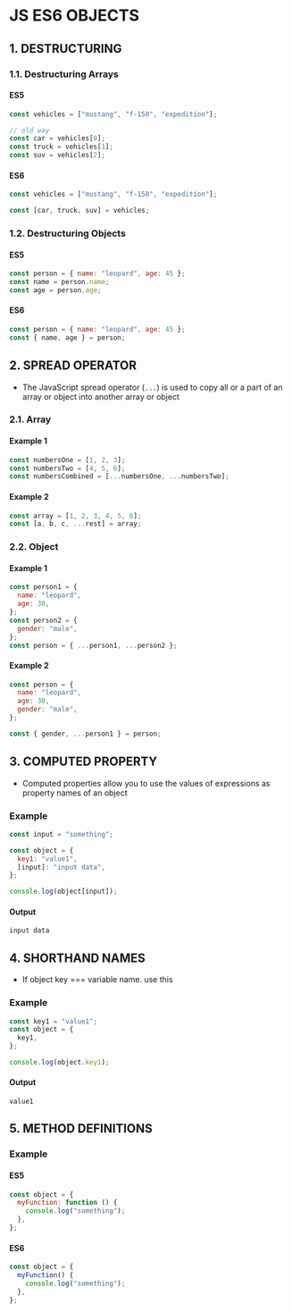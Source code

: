 # JS ES6 OBJECTS

## 1. DESTRUCTURING

### 1.1. Destructuring Arrays

#### ES5

```js
const vehicles = ["mustang", "f-150", "expedition"];

// old way
const car = vehicles[0];
const truck = vehicles[1];
const suv = vehicles[2];
```

#### ES6

```js
const vehicles = ["mustang", "f-150", "expedition"];

const [car, truck, suv] = vehicles;
```

### 1.2. Destructuring Objects

#### ES5

```js
const person = { name: "leopard", age: 45 };
const name = person.name;
const age = person.age;
```

#### ES6

```js
const person = { name: "leopard", age: 45 };
const { name, age } = person;
```

## 2. SPREAD OPERATOR

- The JavaScript spread operator (`...`) is used to copy all or a part of an array or object into another array or object

### 2.1. Array

#### Example 1

```js
const numbersOne = [1, 2, 3];
const numbersTwo = [4, 5, 6];
const numbersCombined = [...numbersOne, ...numbersTwo];
```

#### Example 2

```js
const array = [1, 2, 3, 4, 5, 6];
const [a, b, c, ...rest] = array;
```

### 2.2. Object

#### Example 1

```js
const person1 = {
  name: "leopard",
  age: 30,
};
const person2 = {
  gender: "male",
};
const person = { ...person1, ...person2 };
```

#### Example 2

```js
const person = {
  name: "leopard",
  age: 30,
  gender: "male",
};

const { gender, ...person1 } = person;
```

## 3. COMPUTED PROPERTY

- Computed properties allow you to use the values of expressions as property names of an object

### Example

```js
const input = "something";

const object = {
  key1: "value1",
  [input]: "input data",
};

console.log(object[input]);
```

#### Output

```
input data
```

## 4. SHORTHAND NAMES

- If object key === variable name. use this

### Example

```js
const key1 = "value1";
const object = {
  key1,
};

console.log(object.key1);
```

#### Output

```
value1
```

## 5. METHOD DEFINITIONS

### Example

#### ES5

```js
const object = {
  myFunction: function () {
    console.log("something");
  },
};
```

#### ES6

```js
const object = {
  myFunction() {
    console.log("something");
  },
};
```
